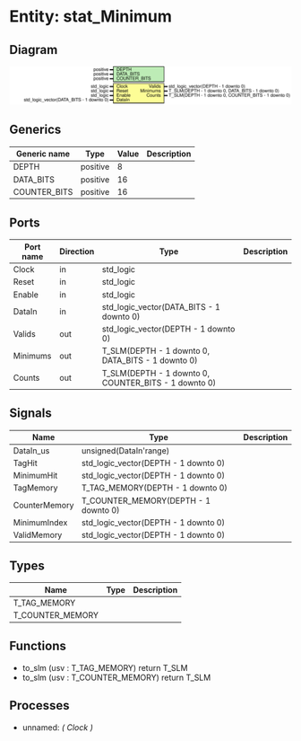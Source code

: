 # Entity: stat_Minimum
## Diagram
![Diagram](stat_Minimum.svg "Diagram")
## Generics
| Generic name | Type     | Value | Description |
| ------------ | -------- | ----- | ----------- |
| DEPTH        | positive | 8     |             |
| DATA_BITS    | positive | 16    |             |
| COUNTER_BITS | positive | 16    |             |
## Ports
| Port name | Direction | Type                                                 | Description |
| --------- | --------- | ---------------------------------------------------- | ----------- |
| Clock     | in        | std_logic                                            |             |
| Reset     | in        | std_logic                                            |             |
| Enable    | in        | std_logic                                            |             |
| DataIn    | in        | std_logic_vector(DATA_BITS - 1 downto 0)             |             |
| Valids    | out       | std_logic_vector(DEPTH - 1 downto 0)                 |             |
| Minimums  | out       | T_SLM(DEPTH - 1 downto 0, DATA_BITS - 1 downto 0)    |             |
| Counts    | out       | T_SLM(DEPTH - 1 downto 0, COUNTER_BITS - 1 downto 0) |             |
## Signals
| Name          | Type                                 | Description |
| ------------- | ------------------------------------ | ----------- |
| DataIn_us     | unsigned(DataIn'range)               |             |
| TagHit        | std_logic_vector(DEPTH - 1 downto 0) |             |
| MinimumHit    | std_logic_vector(DEPTH - 1 downto 0) |             |
| TagMemory     | T_TAG_MEMORY(DEPTH - 1 downto 0)     |             |
| CounterMemory | T_COUNTER_MEMORY(DEPTH - 1 downto 0) |             |
| MinimumIndex  | std_logic_vector(DEPTH - 1 downto 0) |             |
| ValidMemory   | std_logic_vector(DEPTH - 1 downto 0) |             |
## Types
| Name             | Type | Description |
| ---------------- | ---- | ----------- |
| T_TAG_MEMORY     |      |             |
| T_COUNTER_MEMORY |      |             |
## Functions
- to_slm <font id="function_arguments">(usv : T_TAG_MEMORY)</font> <font id="function_return">return T_SLM</font>
- to_slm <font id="function_arguments">(usv : T_COUNTER_MEMORY)</font> <font id="function_return">return T_SLM</font>
## Processes
- unnamed: _( Clock )_

